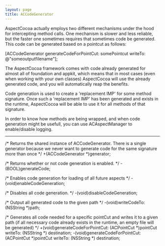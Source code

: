 ```yaml
---
layout: page
title: ACCodeGenerator
---
```


AspectCocoa actually employs two different mechanisms under the hood for intercepting method calls.  One mechanism is slower and less reliable, but the faster one sometimes requires that sometimes code be generated.  This code can be generated based on a pointcut as follows:
    
[ACCodeGenerator generateCodeForPointCut: somePointcut writeTo: @"someoutputfilename"];

The AspectCocoa framework comes with code already generated for almost all of foundation and appkit, which means that in most cases (even when working with your own classes) AspectCocoa will use the already generated code, and you will automatically reap the benefits.

Code generation is used to create a 'replacement IMP' for some method signature.  Once such a 'replacement IMP' has been generated and exists in the runtime, AspectCocoa will be able to use it for all methods of that signature.

In order to know how methods are being wrapped, and when code generation might be usefull, you can use ACAspectManager to enable/disable logging.

----

    
 /* 
     Returns the shared instance of ACCodeGenerator.
     There is a single generator because we never want to generate code 
     for the same signature more than once
 */
 +(ACCodeGenerator *)generator;
 
 /* 
     Returns whether or not code generation is enabled.
 */
 -(BOOL)generateCode;
 
 /* 
     Enables code generation for loading of all future aspects
 */
 -(void)enableCodeGeneration;
 
 /* 
     Disables all code generation.
 */
 -(void)disableCodeGeneration;
 
 /* 
     Output all generated code to the given path
 */
 -(void)writeCodeTo:(NSString *)path;
 
 /* 
     Generates all code needed for a specific pointCut and writes it to a given path
     (if all necessary code already exists in the runtime, an empty file will be generated)
 */
 +(void)generateCodeForPointCut: (ACPointCut *)pointCut writeTo: (NSString *) destination;
 -(void)generateCodeForPointCut: (ACPointCut *)pointCut writeTo: (NSString *) destination;

